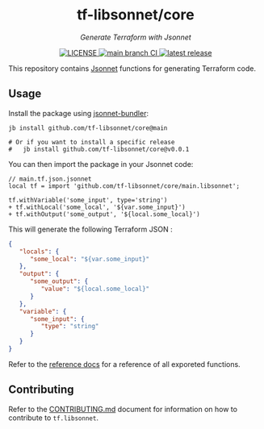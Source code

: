 <h1 align="center">tf-libsonnet/core</h1>

<p align="center">
  <em>Generate Terraform with Jsonnet</em>
</p>

<p align="center">
  <a href="https://github.com/tf-libsonnet/core/blob/main/LICENSE">
    <img alt="LICENSE" src="https://img.shields.io/github/license/tf-libsonnet/core?style=for-the-badge">
  </a>
  <a href="https://github.com/tf-libsonnet/core/actions/workflows/lint-and-test.yml?query=branch%3Amain">
    <img alt="main branch CI" src="https://img.shields.io/github/actions/workflow/status/tf-libsonnet/core/lint-and-test.yml?branch=main&logo=github&label=CI&style=for-the-badge">
  </a>
  <a href="https://github.com/tf-libsonnet/core/releases/latest">
    <img alt="latest release" src="https://img.shields.io/github/v/release/tf-libsonnet/core?style=for-the-badge">
  </a>
</p>

This repository contains [Jsonnet](https://jsonnet.org/) functions for generating Terraform code.

## Usage

Install the package using [jsonnet-bundler](https://github.com/jsonnet-bundler/jsonnet-bundler):

```
jb install github.com/tf-libsonnet/core@main

# Or if you want to install a specific release
#   jb install github.com/tf-libsonnet/core@v0.0.1
```

You can then import the package in your Jsonnet code:

```jsonnet
// main.tf.json.jsonnet
local tf = import 'github.com/tf-libsonnet/core/main.libsonnet';

tf.withVariable('some_input', type='string')
+ tf.withLocal('some_local', '${var.some_input}')
+ tf.withOutput('some_output', '${local.some_local}')
```

This will generate the following Terraform JSON :

```json
{
   "locals": {
      "some_local": "${var.some_input}"
   },
   "output": {
      "some_output": {
         "value": "${local.some_local}"
      }
   },
   "variable": {
      "some_input": {
         "type": "string"
      }
   }
}
```

Refer to the [reference docs](/docs/README.md) for a reference of all exporeted functions.

## Contributing

Refer to the [CONTRIBUTING.md](/CONTRIBUTING.md) document for information on how to contribute to `tf.libsonnet`.
